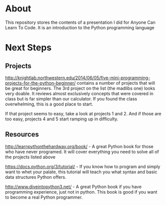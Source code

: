 # About

This repository stores the contents of a presentation I did for Anyone Can Learn To Code. It is an introduction to the Python programming language

# Next Steps

## Projects

http://knightlab.northwestern.edu/2014/06/05/five-mini-programming-projects-for-the-python-beginner/ contains a number of projects that will be great for beginners. The 3rd project on the list (the madlibs one) looks very doable. It reviews almost exclusively concepts that were covered in class but is far simpler than our calculator. If you found the class overwhelming, this is a good place to start.

If that project seems to easy, take a look at projects 1 and 2. And if those are too easy, projects 4 and 5 start ramping up in difficulty. 

## Resources

http://learnpythonthehardway.org/book/  - A great Python book for those who have never programed. It will cover everything you need to solve all of the projects listed above


https://docs.python.org/3/tutorial/ - If you know how to program and simply want to whet your palate, this tutorial will teach you what syntax and basic data structures Python offers.

http://www.diveintopython3.net/ - A great Python book if you have programming experience, just not in python. This book is good if you want to become a real Python programmer.



